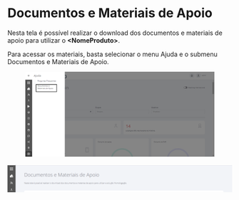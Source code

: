 # Documentos e Materiais de Apoio

Nesta tela é possível realizar o download dos documentos e materiais de apoio para utilizar o **\<NomeProduto>**.

Para acessar os materiais, basta selecionar o menu Ajuda e o submenu Documentos e Materiais de Apoio.

<figure><img src="../../.gitbook/assets/3 (2).png" alt=""><figcaption></figcaption></figure>

![](<../../.gitbook/assets/4 (1).png>)
